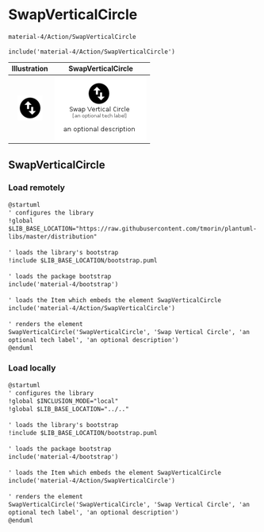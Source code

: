 # SwapVerticalCircle


```text
material-4/Action/SwapVerticalCircle
```

```text
include('material-4/Action/SwapVerticalCircle')
```



| Illustration | SwapVerticalCircle |
| :---: | :---: |
| ![illustration for Illustration](../../material-4/Action/SwapVerticalCircle.png) | ![illustration for SwapVerticalCircle](../../material-4/Action/SwapVerticalCircle.Local.png) |




## SwapVerticalCircle

### Load remotely
```plantuml
@startuml
' configures the library
!global $LIB_BASE_LOCATION="https://raw.githubusercontent.com/tmorin/plantuml-libs/master/distribution"

' loads the library's bootstrap
!include $LIB_BASE_LOCATION/bootstrap.puml

' loads the package bootstrap
include('material-4/bootstrap')

' loads the Item which embeds the element SwapVerticalCircle
include('material-4/Action/SwapVerticalCircle')

' renders the element
SwapVerticalCircle('SwapVerticalCircle', 'Swap Vertical Circle', 'an optional tech label', 'an optional description')
@enduml
```

### Load locally
```plantuml
@startuml
' configures the library
!global $INCLUSION_MODE="local"
!global $LIB_BASE_LOCATION="../.."

' loads the library's bootstrap
!include $LIB_BASE_LOCATION/bootstrap.puml

' loads the package bootstrap
include('material-4/bootstrap')

' loads the Item which embeds the element SwapVerticalCircle
include('material-4/Action/SwapVerticalCircle')

' renders the element
SwapVerticalCircle('SwapVerticalCircle', 'Swap Vertical Circle', 'an optional tech label', 'an optional description')
@enduml
```

